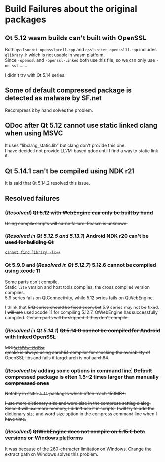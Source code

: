 # Build Failures about the original packages

## Qt 5.12 wasm builds can't built with OpenSSL

Both `qsslsocket_opensslpre11.cpp` and `qsslsocket_openssl11.cpp` includes `qlibrary.h` which is not usable in wasm platform.  
Since `-openssl` and `-openssl-linked` both use this file, so we can only use `-no-ssl`.......

I didn't try with Qt 5.14 series.

## Some of default compressed package is detected as malware by SF.net

Recompress it by hand solves the problem.

## QDoc after Qt 5.12 cannot use static linked clang when using MSVC

It uses "libclang_static.lib" but clang don't provide this one.  
I have decided not provide LLVM-based qdoc until I find a way to static link it.

## Qt 5.14.1 can't be compiled using NDK r21

It is said that Qt 5.14.2 resolved this issue.

## Resolved failures

### (_Resolved_) ~~Qt 5.12 with WebEngine can only be built by hand~~

~~Using compile scripts will cause failure. Reason is unknown.~~

### (_Resolved in Qt 5.12.5 and 5.13.1_) ~~Android NDK r20 can't be used for building Qt~~

~~`cannot find library -lc++`~~

### Qt 5.9.9 ~~and~~ (_Resolved in Qt 5.12.7_) ~~5.12.6~~ cannot be compiled using xcode 11

Some parts don't compile.  
Static `lite` version and host tools compiles, the cross compiled version compiles.  
5.9 series fails on QtConnectivity~~, while 5.12 series fails on QtWebEngine~~.

I think that ~~5.12 series should be fixed soon, but~~ 5.9 series may not be fixed.  
I ~~will use~~ used xcode 11 for compiling 5.12.7. QtWebEngine has successfully compiled. ~~Certain parts will be skipped if they don't compile.~~

### (_Resolved in Qt 5.14.1_) ~~Qt 5.14.0 cannot be compiled for Android with linked OpenSSL~~

~~See [QTBUG-80862](https://bugreports.qt.io/browse/QTBUG-80862)~~  
~~qmake is always using aarch64 compiler for checking the availability of OpenSSL libs and fails if target arch is not aarch64.~~

### (_Resolved_ by adding some options in command line) ~~Default compressed package is often 1.5~2 times larger than manually compressed ones~~

~~Notably in static `full` packages which often reach 150MB+.~~

~~I use more dictionary size and word size in the compress setting dialog.~~
~~Since it will use more memory, I didn't use it in scripts.~~
~~I will try to add the dictionary size and word size option in the compress command line when I have time.~~

### (_Resolved_) ~~QtWebEngine does not compile on 5.15.0 beta versions on Windows platforms~~

It was because of the 260-character limitation on Windows.
Change the extract path on Windows solves this problem.
